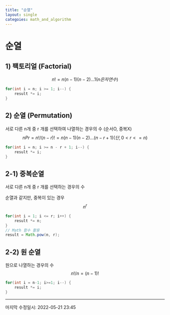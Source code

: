 ```yaml
---
title: "순열"
layout: single
categoies: math_and_algorithm
---
```


# 순열

## 1) 팩토리얼 (Factorial)

$$
n! = n(n-1)(n-2)...1(n은 자연수)
$$

```java
for(int i = n; i >= 1; i--) {
	result *= i;
}
```



## 2) 순열 (Permutation)

서로 다른 n개 중 r 개를 선택하여 나열하는 경우의 수 (순서O, 중복X)
$$
nPr = n! / (n-r)! = n(n-1)(n-2)...(n-r+1)
(단, 0<r<=n)
$$

```java
for(int i = n; i >= n - r + 1; i--) {
    result *= i;
}
```



## 2-1) 중복순열

서로 다른 n개 중 r 개를 선택하는 경우의 수

순열과 같지만, 중복이 있는 경우
$$
n^r
$$

```java
for(int i = 1; i <= r; i++) {
	result *= n;
}
// Math 함수 활용
result = Math.pow(n, r);
```



## 2-2) 원 순열

원으로 나열하는 경우의 수
$$
n! / n = (n-1)!
$$

```java
for(int i = n-1; i>=1; i--) {
    result *= i;
}
```

---

마지막 수정일시: 2022-05-21 23:45

